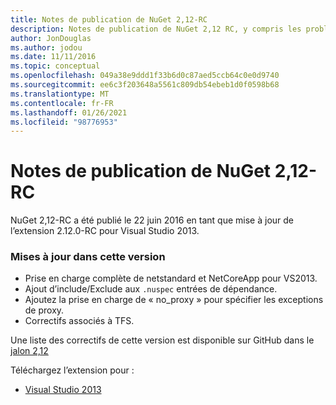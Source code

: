 ```yaml
---
title: Notes de publication de NuGet 2,12-RC
description: Notes de publication de NuGet 2,12 RC, y compris les problèmes connus, les correctifs de bogues, les fonctionnalités ajoutées et DCR.
author: JonDouglas
ms.author: jodou
ms.date: 11/11/2016
ms.topic: conceptual
ms.openlocfilehash: 049a38e9ddd1f33b6d0c87aed5ccb64c0e0d9740
ms.sourcegitcommit: ee6c3f203648a5561c809db54ebeb1d0f0598b68
ms.translationtype: MT
ms.contentlocale: fr-FR
ms.lasthandoff: 01/26/2021
ms.locfileid: "98776953"
---
```

# <a name="nuget-212-rc-release-notes"></a>Notes de publication de NuGet 2,12-RC

NuGet 2,12-RC a été publié le 22 juin 2016 en tant que mise à jour de l’extension 2.12.0-RC pour Visual Studio 2013.

### <a name="updates-in-this-release"></a>Mises à jour dans cette version

* Prise en charge complète de netstandard et NetCoreApp pour VS2013.
* Ajout d’include/Exclude aux `.nuspec` entrées de dépendance.
* Ajoutez la prise en charge de « no_proxy » pour spécifier les exceptions de proxy.
* Correctifs associés à TFS.

Une liste des correctifs de cette version est disponible sur GitHub dans le [jalon 2,12](https://github.com/NuGet/Home/issues?q=milestone%3A2.12+is%3Aclosed)

Téléchargez l’extension pour :

* [Visual Studio 2013](https://dist.nuget.org/visualstudio-2013-vsix/v2.12.0-rc/NuGet.Tools.vsix)
